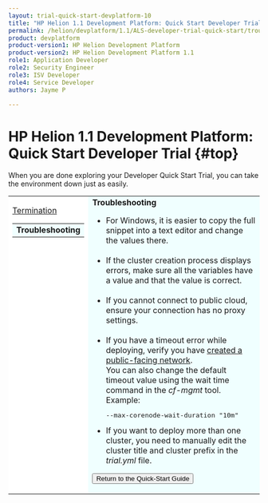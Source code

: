 ```yaml
---
layout: trial-quick-start-devplatform-10
title: "HP Helion 1.1 Development Platform: Quick Start Developer Trial Troubleshooting"
permalink: /helion/devplatform/1.1/ALS-developer-trial-quick-start/troubleshooting
product: devplatform
product-version1: HP Helion Development Platform
product-version2: HP Helion Development Platform 1.1
role1: Application Developer
role2: Security Engineer
role3: ISV Developer 
role4: Service Developer
authors: Jayme P

---
```

<!--UNDER REVISION-->

<script>
function PageRefresh {
onLoad="window.refresh"
}
PageRefresh();
</script>

# HP Helion 1.1 Development Platform: Quick Start Developer Trial {#top}

 When you are done exploring your Developer Quick Start Trial, you can take the environment down just as easily.


<table style="background-color: #FFF; vertical-align:top;">
<tr style="padding: 0;">
<td style="vertical-align:top;">
<p>

<p>
<a href="http://15.184.32.138/helion/devplatform/1.1/ALS-developer-trial-quick-start/6">Termination</a></p>
<p>
  <table border="0" style="background-color: #FFF;">
   <tr>
   <td style="background-color: #F0FFFF;">
    <b> Troubleshooting</b>
   </td>
   </tr>
   </table>
</p>
</td>

<td style="background-color: #F0FFFF; vertical-align: top;"><b>Troubleshooting</b><p>

<ul>
<li>For Windows, it is easier to copy the full snippet into a text editor and change the values there.</li><br /> 
<li>If the cluster creation process displays errors, make sure all the variables have a value and that the value is correct.</li><br />
<li>If you cannot connect to public cloud, ensure your connection has no proxy settings.</li><br />
<li>If you have a timeout error while deploying, verify you have <a href="https://community.hpcloud.com/article/how-create-or-delete-network#create" target="_blank";>created a public-facing network</a>. <br />You can also change the default timeout value using the wait time command in the <i>cf-mgmt</i> tool. Example: <pre>--max-corenode-wait-duration "10m"</pre></li>
<li>If you want to deploy more than one cluster, you need to manually edit the cluster title and cluster prefix in the <i>trial.yml</i> file.</li>

</ul>

<p><form action="http://15.184.32.138/helion/devplatform/1.1/ALS-developer-trial-quick-start/5" method="get">
    <input type="submit" value="Return to the Quick-Start Guide" 
         name="Submit" id="frm1_submit" />
</form></p>
</td>
</tr>
</table>